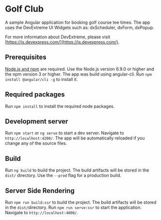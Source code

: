 # Golf Club
A sample Angular application for booking golf course tee times. The app uses the DevExtreme UI Widgets such as: dxScheduler, dxForm, dxPopup.

For more information about DevExtreme, please visit [https://js.devexpress.com/](https://js.devexpress.com/).

## Prerequisites
[Node.js and npm](https://docs.npmjs.com/getting-started/installing-node) are required.
Use the Node.js version 6.9.0 or higher and the npm version 3 or higher.
The app was build using angular-cli. Run `npm install @angular/cli -g` to install it.

## Required packages
Run `npm install` to install the required node packages.

## Development server
Run `npm start` or `ng serve` to start a dev server. Navigate to `http://localhost:4200/`. The app will be automatically reloaded if you change any of the source files.

## Build
Run `ng build` to build the project. The build artifacts will be stored in the `dist/` directory. Use the `--prod` flag for a production build.

## Server Side Rendering
Run `npm run build:ssr` to build the project. The build artifacts will be stored in the `dist/`directory. Run `npm run serve:ssr` to start the application. Navigate to `http://localhost:4000/`.
